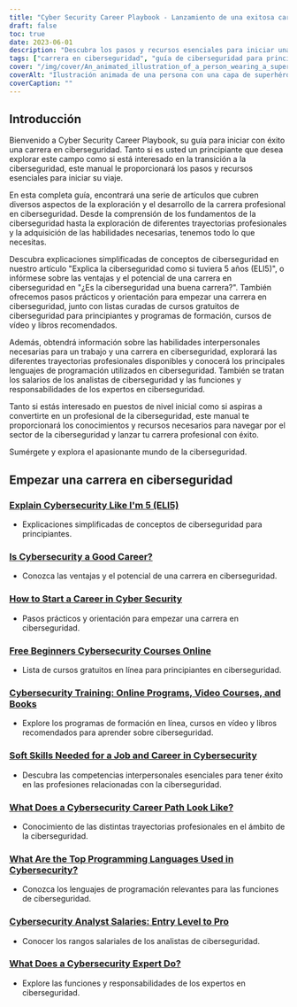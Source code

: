 ```yaml
---
title: "Cyber Security Career Playbook - Lanzamiento de una exitosa carrera en ciberseguridad"
draft: false
toc: true
date: 2023-06-01
description: "Descubra los pasos y recursos esenciales para iniciar una próspera carrera en ciberseguridad, desde programas de formación hasta perspectivas de empleo y rangos salariales."
tags: ["carrera en ciberseguridad", "guía de ciberseguridad para principiantes", "iniciar una carrera en ciberseguridad", "perspectivas de empleo en ciberseguridad", "escalas salariales de ciberseguridad", "programas de formación en ciberseguridad", "cursos de ciberseguridad en línea", "videocursos de ciberseguridad", "libros sobre ciberseguridad", "cursos de ciberseguridad para principiantes", "explicar la ciberseguridad a un niño de 5 años", "ELI5 ciberseguridad", "los mejores lenguajes de programación para la ciberseguridad", "trayectoria profesional en ciberseguridad", "responsabilidades del experto en ciberseguridad", "competencias interpersonales para la ciberseguridad", "industria de la ciberseguridad", "mercado laboral de la ciberseguridad", "certificaciones de ciberseguridad", "demanda de empleo en ciberseguridad", "crecimiento del empleo en ciberseguridad", "competencias en ciberseguridad", "profesional de la ciberseguridad", "analista de ciberseguridad", "especialista en ciberseguridad", "consultor de ciberseguridad", "amenazas a la ciberseguridad", "buenas prácticas de ciberseguridad", "estrategias de ciberseguridad", "herramientas de ciberseguridad"]
cover: "/img/cover/An_animated_illustration_of_a_person_wearing_a_superhero_ca.png"
coverAlt: "Ilustración animada de una persona con una capa de superhéroe, sentada en la mesa de un ordenador, rodeada de iconos y símbolos relacionados con la ciberseguridad."
coverCaption: ""
---
```


## Introducción

Bienvenido a Cyber Security Career Playbook, su guía para iniciar con éxito una carrera en ciberseguridad. Tanto si es usted un principiante que desea explorar este campo como si está interesado en la transición a la ciberseguridad, este manual le proporcionará los pasos y recursos esenciales para iniciar su viaje.

En esta completa guía, encontrará una serie de artículos que cubren diversos aspectos de la exploración y el desarrollo de la carrera profesional en ciberseguridad. Desde la comprensión de los fundamentos de la ciberseguridad hasta la exploración de diferentes trayectorias profesionales y la adquisición de las habilidades necesarias, tenemos todo lo que necesitas.

Descubra explicaciones simplificadas de conceptos de ciberseguridad en nuestro artículo "Explica la ciberseguridad como si tuviera 5 años (ELI5)", o infórmese sobre las ventajas y el potencial de una carrera en ciberseguridad en "¿Es la ciberseguridad una buena carrera?". También ofrecemos pasos prácticos y orientación para empezar una carrera en ciberseguridad, junto con listas curadas de cursos gratuitos de ciberseguridad para principiantes y programas de formación, cursos de vídeo y libros recomendados.

Además, obtendrá información sobre las habilidades interpersonales necesarias para un trabajo y una carrera en ciberseguridad, explorará las diferentes trayectorias profesionales disponibles y conocerá los principales lenguajes de programación utilizados en ciberseguridad. También se tratan los salarios de los analistas de ciberseguridad y las funciones y responsabilidades de los expertos en ciberseguridad.

Tanto si estás interesado en puestos de nivel inicial como si aspiras a convertirte en un profesional de la ciberseguridad, este manual te proporcionará los conocimientos y recursos necesarios para navegar por el sector de la ciberseguridad y lanzar tu carrera profesional con éxito.

Sumérgete y explora el apasionante mundo de la ciberseguridad.

## Empezar una carrera en ciberseguridad

### [Explain Cybersecurity Like I'm 5 (ELI5)](getting-started-with-a-career-in-cybersecurity/explain-cybersecurity-like-i-am-5-eli5/)
- Explicaciones simplificadas de conceptos de ciberseguridad para principiantes.

### [Is Cybersecurity a Good Career?](getting-started-with-a-career-in-cybersecurity/is-cybersecurity-a-good-career/)
- Conozca las ventajas y el potencial de una carrera en ciberseguridad.

### [How to Start a Career in Cyber Security](getting-started-with-a-career-in-cybersecurity/how-to-start-a-career-in-cyber-security/)
- Pasos prácticos y orientación para empezar una carrera en ciberseguridad.

### [Free Beginners Cybersecurity Courses Online](getting-started-with-a-career-in-cybersecurity/free-beginners-cybersecurity-courses-online/)
- Lista de cursos gratuitos en línea para principiantes en ciberseguridad.

### [Cybersecurity Training: Online Programs, Video Courses, and Books](getting-started-with-a-career-in-cybersecurity/cybersecurity-training-online-programs-video-courses-and-books/)
- Explore los programas de formación en línea, cursos en vídeo y libros recomendados para aprender sobre ciberseguridad.

### [Soft Skills Needed for a Job and Career in Cybersecurity](getting-started-with-a-career-in-cybersecurity/soft-skills-needed-for-a-job-and-career-in-cybersecurity/)
- Descubra las competencias interpersonales esenciales para tener éxito en las profesiones relacionadas con la ciberseguridad.

### [What Does a Cybersecurity Career Path Look Like?](getting-started-with-a-career-in-cybersecurity/what-does-a-cybersecurity-career-path-look-like/)
- Conocimiento de las distintas trayectorias profesionales en el ámbito de la ciberseguridad.

### [What Are the Top Programming Languages Used in Cybersecurity?](getting-started-with-a-career-in-cybersecurity/what-are-the-top-programming-languages-that-are-used-in-cybersecurity/)
- Conozca los lenguajes de programación relevantes para las funciones de ciberseguridad.

### [Cybersecurity Analyst Salaries: Entry Level to Pro](getting-started-with-a-career-in-cybersecurity/cybersecurity-analyst-salaries-entry-level-to-pro/)
- Conocer los rangos salariales de los analistas de ciberseguridad.

### [What Does a Cybersecurity Expert Do?](getting-started-with-a-career-in-cybersecurity/what-does-a-cybersecurity-expert-do/)
- Explore las funciones y responsabilidades de los expertos en ciberseguridad.
